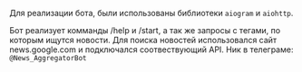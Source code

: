 Для реализации бота, были использованы библиотеки `aiogram` и `aiohttp`. 

Бот реализует комманды /help и /start, а так же запросы с тегами, по которым ищутся новости. Для поиска новостей использовался сайт news.google.com и подключался соотвествующий API.
Ник в телеграме: `@News_AggregatorBot` 
